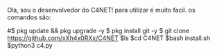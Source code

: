 Ola, sou o desenvolvedor do C4NET!
para utilizar é muito facil.
os comandos são:

#$ pkg update && pkg upgrade -y
$ pkg install git -y
$ git clone https://github.com/xXh4x0RXx/C4NET
$ls
$cd C4NET
$bash install.sh
$python3 c4.py
